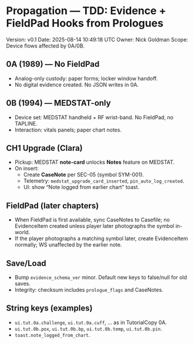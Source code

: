 # Propagation — TDD: Evidence + FieldPad Hooks from Prologues
Version: v0.1
Date: 2025-08-14 10:49:18 UTC
Owner: Nick Goldman
Scope: Device flows affected by 0A/0B.

## 0A (1989) — No FieldPad
- Analog-only custody: paper forms; locker window handoff.
- No digital evidence created. No JSON writes in 0A.

## 0B (1994) — MEDSTAT-only
- Device set: MEDSTAT handheld + RF wrist-band. No FieldPad, no TAPLINE.
- Interaction: vitals panels; paper chart notes.

## CH1 Upgrade (Clara)
- Pickup: MEDSTAT **note-card** unlocks **Notes** feature on MEDSTAT.
- On insert:
  - Create **CaseNote** per SEC-05 (symbol SYM-001).
  - Telemetry: `medstat_upgrade_card_inserted`, `pin_auto_log_created`.
  - UI: show “Note logged from earlier chart” toast.

## FieldPad (later chapters)
- When FieldPad is first available, sync CaseNotes to Casefile; no EvidenceItem created unless player later photographs the symbol in-world.
- If the player photographs a matching symbol later, create EvidenceItem normally; WS unaffected by the earlier note.

## Save/Load
- Bump `evidence_schema_ver` minor. Default new keys to false/null for old saves.
- Integrity: checksum includes `prologue_flags` and CaseNotes.

## String keys (examples)
- `ui.tut.0a.challenge`, `ui.tut.0a.cuff`, … as in TutorialCopy 0A.
- `ui.tut.0b.pox`, `ui.tut.0b.bp`, `ui.tut.0b.temp`, `ui.tut.0b.pin`.
- `toast.note_logged_from_chart`.
